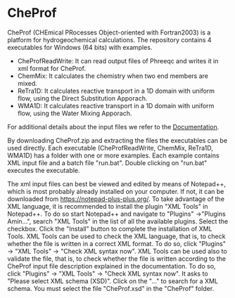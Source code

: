 # CheProf
CheProf (CHEmical PRocesses Object-oriented with Fortran2003) is a platform for hydrogeochemical calculations. The repository contains 4 executables for Windows (64 bits) with examples. 
- CheProfReadWrite: It can read output files of Phreeqc and writes it in xml format for CheProf.
- ChemMix: It calculates the chemistry when two end members are mixed.
- ReTra1D: It calculates reactive transport in a 1D domain with uniform flow, using the Direct Substitution Apporach.
- WMA1D: It calculates reactive transport in a 1D domain with uniform flow, using the Water Mixing Apporach.

For additional details about the input files we refer to the [Documentation](Documentation.pdf).

By downloading CheProf.zip and extracting the files the executables can be used directly. Each executable (CheProfReadWrite, ChemMix, ReTra1D, WMA1D) has a folder with one or more examples. Each example contains XML input file and a batch file "run.bat". Double clicking on "run.bat" executes the executable.

The xml input files can best be viewed and edited by means of Notepad++, which is most probably already installed on your computer. If not, it can be downloaded from https://notepad-plus-plus.org/.
To take advantage of the XML language, it is recommended to install the plugin "XML Tools" in Notepad++. To do so start Notepad++ and navigate to "Plugins" ->"Plugins Amin...", search "XML Tools" in the list of all the available plugins. Select the checkbox. Click the "Install" button to complete the installation of XML Tools.
XML Tools can be used to check the XML language, that is, to check whether the file is written in a correct XML format. To do so, click "Plugins" -> "XML Tools" -> "Check XML syntax now".
XML Tools can be used also to validate the file, that is, to check whether the file is written according to the CheProf input file description explained in the documentation. To do so, click "Plugins" -> "XML Tools" -> "Check XML syntax now". It asks to "Please select XML schema (XSD)". Click on the "..." to search for a XML schema. You must select the file "CheProf.xsd" in the "CheProf" folder.

